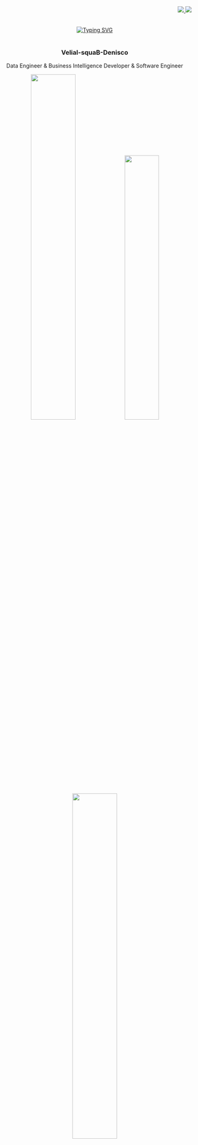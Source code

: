 <div align="right">
  <a href="README.md">
    <img src="https://img.shields.io/badge/RU-White?style=flat-square&logo=data:image/svg+xml;base64,PHN2ZyB4bWxucz0iaHR0cDovL3d3dy53My5vcmcvMjAwMC9zdmciIHZpZXdCb3g9IjAgMCA5MDAgNjAwIj48cGF0aCBmaWxsPSIjZjAwIiBkPSJtMCwwaDkwMHY2MDBoLTMwMHYtMzAwaC0zMDB2MzAwaC0zMDB6Ii8+PC9zdmc+&color=032f91&labelColor=da251d"/>
  </a>
  <a href="README_EN.md">
    <img src="https://img.shields.io/badge/EN-White?style=flat-square&logo=data:image/svg+xml;base64,PHN2ZyB4bWxucz0iaHR0cDovL3d3dy53My5vcmcvMjAwMC9zdmciIHZpZXdCb3g9IjAgMCA2MCAzMCI+PHBhdGggZmlsbD0iIzAwMjQ3ZCIgZD0iTTAgMGg2MHYzMEgwWiIvPjxwYXRoIGZmlGw9IiNmZmYiIGQ9Ik0wIDExLjQ0aDYwdjcuMTJIMHoiLz48cGF0aCBmaWxsPSIjY2MyMDE0IiBkPSJNMCAxNC4xN2g2MHYxLjg3SDB6Ii8+PC9zdmc+&color=00247D&labelColor=cf142b"/>
  </a>
</div>
<br>
<br>

<div align="center">
  <a href="https://git.io/typing-svg">
    <img src="https://readme-typing-svg.demolab.com?font=Fira+Code&size=30&duration=3000&pause=1000&color=58A6FF&center=true&width=800&lines=👋+Hello%2C+World!+👋;💻+Data+Engineer+💻;📊+BI+Developer+📊;🤖+Process+Automation+🤖" alt="Typing SVG">
  </a>
</div>

<!-- English translation of all sections below -->
<div align="center">
  <br>
  <h3>Velial-squaB-Denisco</h3>
  <p>Data Engineer & Business Intelligence Developer & Software Engineer</p>
</div>

<!-- GitHub Stats -->
<div align="center">
  <!-- Основная статистика -->
  <img src="https://github-readme-stats.vercel.app/api?username=Velial-squaB-Denisco&show_icons=true&theme=nightowl&hide_border=true&include_all_commits=true&count_private=true&hide=issues,contribs&bg_color=00000000&title_color=58a6ff&text_color=8b949e&icon_color=58a6ff&ring_color=58a6ff&cache_seconds=5400" width="48%"/>

  <!-- Топ языков -->
  <img src="https://github-readme-stats.vercel.app/api/top-langs/?username=Velial-squaB-Denisco&layout=compact&theme=nightowl&hide_border=true&bg_color=00000000&langs_count=8&hide=procfile,cmake,roff,html,css,dockerfile&title_color=58a6ff&text_color=8b949e&exclude_repo=README-STATS&cache_seconds=5400" width="42%"/>

  <!-- Streak Stats -->
  <img src="https://streak-stats.demolab.com?user=Velial-squaB-Denisco&theme=nightowl&hide_border=true&background=00000000&ring=58a6ff&fire=FF8C00&currStreakNum=58a6ff&currStreakLabel=58a6ff&sideNums=58a6ff&sideLabels=8b949e&dates=8b949e&border=00000000&cache_seconds=43200" width="48%"/>
</div>

<!-- Education -->
<h2 align="center">🎓 Education 🎓</h2>
<div align="center">
  <p><b>RTU MIREA</b><br>
  Artificial Intelligence Institute<br>
  Computer Security Department<br>
  </p>
</div>

<!-- ... остальные секции на английском ... -->
